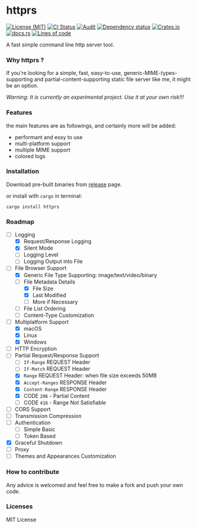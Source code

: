 # httprs

[![License (MIT)](https://img.shields.io/crates/l/httprs)](https://github.com/10fish/httprs/blob/main/LICENSE.txt)
[![CI Status](https://github.com/10fish/httprs/actions/workflows/ci.yml/badge.svg)](https://github.com/10fish/httprs/actions/workflows/ci.yml)
[![Audit](https://github.com/10fish/httprs/actions/workflows/audit.yml/badge.svg)](https://github.com/10fish/httprs/actions/workflows/audit.yml)
[![Dependency status](https://deps.rs/repo/github/10fish/httprs/status.svg)](https://deps.rs/repo/github/10fish/httprs)
[![Crates.io](https://img.shields.io/crates/v/httprs)](https://crates.io/crates/httprs)
[![docs.rs](https://img.shields.io/badge/docs-website-blue)](https://docs.rs/httprs/)
[![Lines of code](https://tokei.rs/b1/github/10fish/httprs?category=lines)](https://github.com/10fish/httprs)

A fast simple command line http server tool. 

### Why httprs ?
If you're looking for a simple, fast, easy-to-use, generic-MIME-types-supporting 
and partial-content-supporting static file server like me, it might be an option.

*Warning: It is currently an experimental project. Use it at your own risk!!!*

### Features
the main features are as followings, and certainly more will be added:
- performant and essy to use
- multi-platform support
- multiple MIME support
- colored logs

### Installation
Download pre-built binaries from [release](https://github.com/10fish/httprs/releases) page.

or install with `cargo` in terminal:
```shell
cargo install httprs
```
### Roadmap

- [ ] Logging
    - [x] Request/Response Logging
    - [x] Silent Mode
    - [ ] Logging Level
    - [ ] Logging Output into File
- [ ] File Browser Support
    - [x] Generic File Type Supporting: image/text/video/binary
    - [ ] File Metadata Details
      - [x] File Size
      - [x] Last Modified
      - [ ] More if Necessary
    - [ ] File List Ordering
    - [ ] Content-Type Customization
- [ ] Multiplatform Support
    - [x] macOS
    - [x] Linux
    - [x] Windows
- [ ] HTTP Encryption
- [ ] Partial Request/Response Support
    - [ ] `If-Range` REQUEST Header
    - [ ] `If-Match` REQUEST Header
    - [x] `Range` REQUEST Header: when file size exceeds 50MB
    - [x] `Accept-Ranges` RESPONSE Header
    - [x] `Content-Range` RESPONSE Header
    - [x] CODE `206` - Partial Content
    - [ ] CODE `416` - Range Not Satisfiable
- [ ] CORS Support
- [ ] Transmission Compression
- [ ] Authentication
  - [ ] Simple Basic
  - [ ] Token Based
- [x] Graceful Shutdown
- [ ] Proxy
- [ ] Themes and Appearances Customization

### How to contribute
Any advice is welcomed and feel free to make a fork and push your own code.

### Licenses

MIT License

